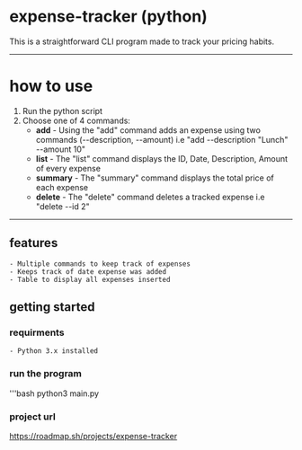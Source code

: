 # expense-tracker (python)

This is a straightforward CLI program made to track your pricing habits. 

---

# how to use   

1. Run the python script
2. Choose one of 4 commands:
    - **add** - Using the "add" command adds an expense using two commands (--description, --amount) i.e "add --description "Lunch" --amount 10"
    - **list** - The "list" command displays the ID, Date, Description, Amount of every expense
    - **summary** - The "summary" command displays the total price of each expense
    - **delete** - The "delete" command deletes a tracked expense i.e "delete --id 2"

---

## features 

    - Multiple commands to keep track of expenses
    - Keeps track of date expense was added
    - Table to display all expenses inserted

## getting started

### requirments

    - Python 3.x installed

### run the program

'''bash
python3 main.py

### project url

https://roadmap.sh/projects/expense-tracker